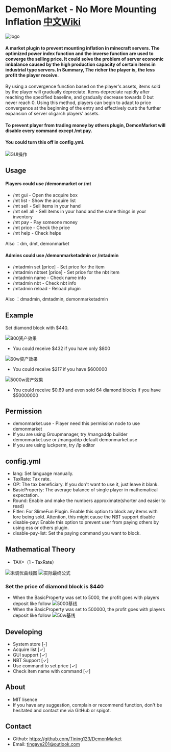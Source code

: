 # DemonMarket - No More Mounting Inflation [中文Wiki](https://github.com/Tining123/DemonMarket/blob/main/README_cn.md)
![logo](https://raw.githubusercontent.com/Tining123/DemonMarket/master/src/main/img/logo.png)

#### A market plugin to prevent mounting inflation in minecraft servers. The optimized power index function and the inverse function are used to converge the selling price. It could solve the problem of server economic imbalance caused by the high production capacity of certain items in industrial type servers. In Summary, The richer the player is, the less profit the player receive.
By using a convergence function based on the player's assets, items sold by the player will gradually depreciate. Items depreciate rapidly after reaching the specified baseline, and gradually decrease towards 0 but never reach 0. Using this method, players can begin to adapt to price convergence at the beginning of the entry and effectively curb the further expansion of server oligarch players' assets.

#### To prevent player from trading money by others plugin, DemonMarket will disable every command except /mt pay.
#### You could turn this off in config.yml.

![GUI操作](https://raw.githubusercontent.com/Tining123/DemonMarket/master/src/main/img/gui_thumb2.gif)

## Usage
#### Players could use /demonmarket or /mt
+ /mt gui - Open the acquire box
+ /mt list - Show the acquire list
+ /mt sell - Sell items in your hand
+ /mt sell all - Sell items in your hand and the same things in your inventory
+ /mt pay - Pay someone money
+ /mt price - Check the price
+ /mt help - Check helps

Also ：dm, dmt, demonmarket

#### Admins could use /demonmarketadmin or /mtadmin
+ /mtadmin set [price] - Set price for the item
+ /mtadmin nbtset [price] - Set price for the nbt item
+ /mtadmin name - Check name info
+ /mtadmin nbt - Check nbt info
+ /mtadmin reload - Reload plugin

Also ：dmadmin, dmtadmin, demonmarketadmin

## Example
Set diamond block with $440.

![800资产效果](https://raw.githubusercontent.com/Tining123/DemonMarket/master/src/main/img/800_en.png)
- You could receive $432 if you have only $800

![60w资产效果](https://raw.githubusercontent.com/Tining123/DemonMarket/master/src/main/img/60w_en.png)
- You could receive $217 if you have $600000

![5000w资产效果](https://raw.githubusercontent.com/Tining123/DemonMarket/master/src/main/img/5000w_en.png)
- You could receive $0.69 and even sold 64 diamond blocks if you have $50000000


## Permission
+ demonmarket.use - Player need this permission node to use demonmarket
+ If you are using Groupmanager, try /mangaddp builder demonmarket.use or /mangaddp default demonmarket.use
+ If you are using luckperm, try /lp editor
## config.yml
+ lang: Set language manually.
+ TaxRate: Tax rate.
+ OP: The tax beneficiary. If you don't want to use it, just leave it blank.
+ BasicProperty: The average balance of single player in mathematical expectation.
+ Round: Enable and make the numbers approximate(shorter and easier to read)
+ Fitler: For SlimeFun Plugin. Enable this option to block any items with lore being sold. Attention, this might cause the NBT support disable
+ disable-pay: Enable this option to prevent user from paying others by using ess or others plugin.
+ disable-pay-list: Set the paying command you want to block.

## Mathematical Theory
+ TAX=（1 - TaxRate）

![未调优曲线图](https://raw.githubusercontent.com/Tining123/DemonMarket/master/src/main/img/chart.png)
![实际最终公式](https://raw.githubusercontent.com/Tining123/DemonMarket/master/src/main/img/theory.png)


### Set the price of diamond block is $440
+ When the BasicProperty was set to 5000, the profit goes with players deposit like follow
![5000基线](https://raw.githubusercontent.com/Tining123/DemonMarket/master/src/main/img/5000basic.png)
+ When the BasicProperty was set to 500000, the profit goes with players deposit like follow
![50w基线](https://raw.githubusercontent.com/Tining123/DemonMarket/master/src/main/img/50wbasic.png)

## Developing
+ System store [-]
+ Acquire list [✓]
+ GUI support [✓]
+ NBT Support [✓]
+ Use command to set price [✓]
+ Check item name with command [✓]
## About
+ MIT lisence
+ If you have any suggestion, complain or recommend function, don't be hesitated and contact me via GitHub or spigot.
## Contact
- Github: https://github.com/Tining123/DemonMarket
- Email: tingave201@outlook.com
